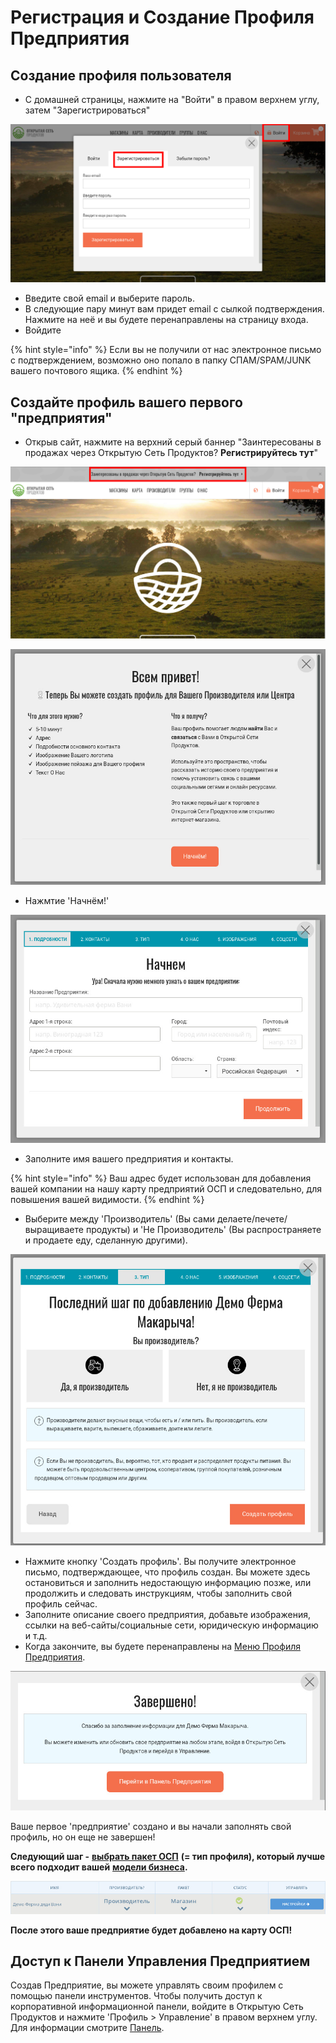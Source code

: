 # Регистрация и Создание Профиля Предприятия

## Создание профиля пользователя

* С домашней страницы, нажмите на "Войти" в правом верхнем углу, затем "Зарегистрироваться" 

![](../.gitbook/assets/loginsetup.jpg)

* Введите свой email и выберите пароль.
* В следующие пару минут вам придет email с сылкой подтверждения. Нажмите на неё и вы будете перенаправлены на страницу входа.  
* Войдите

{% hint style="info" %}
Если вы не получили от нас электронное письмо с подтверждением, возможно оно попало в папку СПАМ/SPAM/JUNK вашего почтового ящика.
{% endhint %}

## Создайте профиль вашего первого "предприятия"

* Открыв сайт, нажмите на верхний серый баннер "Заинтересованы в продажах через Открытую Сеть Продуктов? **Регистрируйтесь тут**" 

![](../.gitbook/assets/registerenterprise.jpg)

![](../.gitbook/assets/welcome1.jpg)

* Нажмтие 'Начнём!'

![](../.gitbook/assets/letsgetstarted.jpg)

* Заполните имя вашего предприятия и контакты.

{% hint style="info" %}
Ваш адрес будет использован для добавления вашей компании на нашу карту предприятий ОСП и следовательно, для повышения вашей видимости.
{% endhint %}

* Выберите между 'Производитель' \(Вы сами делаете/печете/выращиваете продукты\) и 'Не Производитель' \(Вы распространяете и продаете еду, сделанную другими\).

![](../.gitbook/assets/laststep.jpg)

* Нажмите кнопку 'Создать профиль'.  Вы получите электронное письмо, подтверждающее, что профиль создан. Вы можете здесь остановиться и заполнить недостающую информацию позже, или продолжить и следовать инструкциям, чтобы заполнить свой профиль сейчас.
* Заполните описание своего предприятия, добавьте изображения, ссылки на веб-сайты/социальные сети, юридическую информацию и т.д.
* Когда закончите, вы будете перенаправлены на [Меню Профиля Предприятия](enterprise-profile/).

![](../.gitbook/assets/newregister.jpg)

Ваше первое 'предприятие' создано и вы начали заполнять свой профиль, но он еще не завершен!

**Следующий шаг -** [**выбрать пакет ОСП**](enterprise-profile/package-types.md) **\(= тип профиля\), который лучше всего подходит вашей** [**модели бизнеса**](../your-quick-start-on-ofn-given-who-you-are.md)**.**

![](../.gitbook/assets/newchoose.jpg)

**После этого ваше предприятие будет добавлено на карту ОСП!**

## Доступ к Панели Управления Предприятием

Создав Предприятие, вы можете управлять своим профилем с помощью панели инструментов. Чтобы получить доступ к корпоративной информационной панели, войдите в Открытую Сеть Продуктов и нажмите 'Профиль &gt; Управление' в правом верхнем углу. Для информации смотрите [Панель](dashboard.md).

